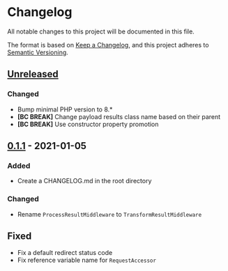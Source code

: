 # Changelog
All notable changes to this project will be documented in this file.

The format is based on [Keep a Changelog](https://keepachangelog.com/en/1.0.0/),
and this project adheres to [Semantic Versioning](https://semver.org/spec/v2.0.0.html).

## [Unreleased]

### Changed
- Bump minimal PHP version to 8.*
- **[BC BREAK]** Change payload results class name based on their parent
- **[BC BREAK]** Use constructor property promotion

## [0.1.1] - 2021-01-05
### Added
- Create a CHANGELOG.md in the root directory 

### Changed
- Rename ```ProcessResultMiddleware``` to ```TransformResultMiddleware```

## Fixed
- Fix a default redirect status code
- Fix reference variable name for ```RequestAccessor```

[Unreleased]: https://github.com/Tuzex/responder/compare/v0.1.1...HEAD
[0.1.1]: https://github.com/Tuzex/responder/releases/tag/v0.1.1
